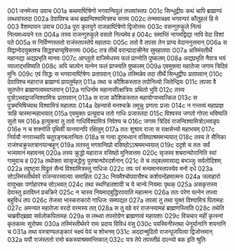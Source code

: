 001	जनमेजय उवाच
001a	कथमार्ष्टिषेणो भगवान्विपुलं तप्तवांस्तपः
001c	सिन्धुद्वीपः कथं चापि ब्राह्मण्यं लब्धवांस्तदा
002a	देवापिश्च कथं ब्रह्मन्विश्वामित्रश्च सत्तम
002c	तन्ममाचक्ष्व भगवन्परं कौतूहलं हि मे
003	वैशम्पायन उवाच
003a	पुरा कृतयुगे राजन्नार्ष्टिषेणो द्विजोत्तमः
003c	वसन्गुरुकुले नित्यं नित्यमध्ययने रतः
004a	तस्य राजन्गुरुकुले वसतो नित्यमेव ह
004c	समाप्तिं नागमद्विद्या नापि वेदा विशां पते
005a	स निर्विण्णस्ततो राजंस्तपस्तेपे महातपाः
005c	ततो वै तपसा तेन प्राप्य वेदाननुत्तमान्
006a	स विद्वान्वेदयुक्तश्च सिद्धश्चाप्यृषिसत्तमः
006c	तत्र तीर्थे वरान्प्रादात्त्रीनेव सुमहातपाः
007a	अस्मिंस्तीर्थे महानद्या अद्यप्रभृति मानवः
007c	आप्लुतो वाजिमेधस्य फलं प्राप्नोति पुष्कलम्
008a	अद्यप्रभृति नैवात्र भयं व्यालाद्भविष्यति
008c	अपि चाल्पेन यत्नेन फलं प्राप्स्यति पुष्कलम्
009a	एवमुक्त्वा महातेजा जगाम त्रिदिवं मुनिः
009c	एवं सिद्धः स भगवानार्ष्टिषेणः प्रतापवान्
010a	तस्मिन्नेव तदा तीर्थे सिन्धुद्वीपः प्रतापवान्
010c	देवापिश्च महाराज ब्राह्मण्यं प्रापतुर्महत्
011a	तथा च कौशिकस्तात तपोनित्यो जितेन्द्रियः
011c	तपसा वै सुतप्तेन ब्राह्मणत्वमवाप्तवान्
012a	गाधिर्नाम महानासीत्क्षत्रियः प्रथितो भुवि
012c	तस्य पुत्रोऽभवद्राजन्विश्वामित्रः प्रतापवान्
013a	स राजा कौशिकस्तात महायोग्यभवत्किल
013c	स पुत्रमभिषिच्याथ विश्वामित्रं महातपाः
014a	देहन्यासे मनश्चक्रे तमूचुः प्रणताः प्रजाः
014c	न गन्तव्यं महाप्राज्ञ त्राहि चास्मान्महाभयात्
015a	एवमुक्तः प्रत्युवाच ततो गाधिः प्रजास्तदा
015c	विश्वस्य जगतो गोप्ता भविष्यति सुतो मम
016a	इत्युक्त्वा तु ततो गाधिर्विश्वामित्रं निवेश्य च
016c	जगाम त्रिदिवं राजन्विश्वामित्रोऽभवन्नृपः
016e	न च शक्नोति पृथिवीं यत्नवानपि रक्षितुम्
017a	ततः शुश्राव राजा स राक्षसेभ्यो महाभयम्
017c	निर्ययौ नगराच्चापि चतुरङ्गबलान्वितः
018a	स गत्वा दूरमध्वानं वसिष्ठाश्रममभ्ययात्
018c	तस्य ते सैनिका राजंश्चक्रुस्तत्रानयान्बहून्
019a	ततस्तु भगवान्विप्रो वसिष्ठोऽऽश्रममभ्ययात्
019c	ददृशे च ततः सर्वं भज्यमानं महावनम्
020a	तस्य क्रुद्धो महाराज वसिष्ठो मुनिसत्तमः
020c	सृजस्व शबरान्घोरानिति स्वां गामुवाच ह
021a	तथोक्ता सासृजद्धेनुः पुरुषान्घोरदर्शनान्
021c	ते च तद्बलमासाद्य बभञ्जुः सर्वतोदिशम्
022a	तद्दृष्ट्वा विद्रुतं सैन्यं विश्वामित्रस्तु गाधिजः
022c	तपः परं मन्यमानस्तपस्येव मनो दधे
023a	सोऽस्मिंस्तीर्थवरे राजन्सरस्वत्याः समाहितः
023c	नियमैश्चोपवासैश्च कर्शयन्देहमात्मनः
024a	जलाहारो वायुभक्षः पर्णाहारश्च सोऽभवत्
024c	तथा स्थण्डिलशायी च ये चान्ये नियमाः पृथक्
025a	असकृत्तस्य देवास्तु व्रतविघ्नं प्रचक्रिरे
025c	न चास्य नियमाद्बुद्धिरपयाति महात्मनः
026a	ततः परेण यत्नेन तप्त्वा बहुविधं तपः
026c	तेजसा भास्कराकारो गाधिजः समपद्यत
027a	तपसा तु तथा युक्तं विश्वामित्रं पितामहः
027c	अमन्यत महातेजा वरदो वरमस्य तत्
028a	स तु वव्रे वरं राजन्स्यामहं ब्राह्मणस्त्विति
028c	तथेति चाब्रवीद्ब्रह्मा सर्वलोकपितामहः
029a	स लब्ध्वा तपसोग्रेण ब्राह्मणत्वं महायशाः
029c	विचचार महीं कृत्स्नां कृतकामः सुरोपमः
030a	तस्मिंस्तीर्थवरे रामः प्रदाय विविधं वसु
030c	पयस्विनीस्तथा धेनूर्यानानि शयनानि च
031a	तथा वस्त्राण्यलङ्कारं भक्ष्यं पेयं च शोभनम्
031c	अददान्मुदितो राजन्पूजयित्वा द्विजोत्तमान्
032a	ययौ राजंस्ततो रामो बकस्याश्रममन्तिकात्
032c	यत्र तेपे तपस्तीव्रं दाल्भ्यो बक इति श्रुतिः
